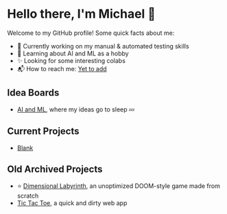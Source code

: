 # Hello there, I'm Michael 🤖

Welcome to my GitHub profile!
Some quick facts about me:

- 🔭 Currently working on my manual & automated testing skills
- 🌱 Learning about AI and ML as a hobby
- ✨ Looking for some interesting colabs
- 📬 How to reach me: [Yet to add]()

## Idea Boards
- [AI and ML](idea_boards/AIandML.md), where my ideas go to sleep 💤

## Current Projects
- [Blank]()

## Old Archived Projects
- ⭐ [Dimensional Labyrinth](https://github.com/ponskycode/DL-gamedev-journey), an unoptimized DOOM-style game made from scratch
- [Tic Tac Toe](https://github.com/ponskycode/tic-tac-toe), a quick and dirty web app
